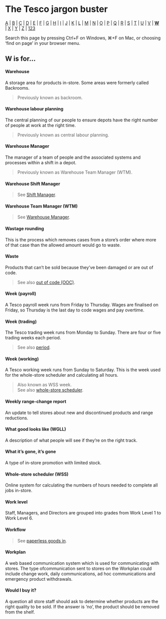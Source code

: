 # The Tesco jargon buster

[A](a.md) | [B](b.md) | [C](c.md) | [D](d.md) | [E](e.md) | [F](f.md) | [G](g.md) | [H](h.md) | [I](i.md) | [J](j.md) | [K](k.md) | [L](l.md) | [M](m.md) | [N](n.md) | [O](o.md) | [P](p.md) | [Q](q.md) | [R](r.md) | [S](s.md) | [T](t.md) | [U](u.md) | [V](v.md) | [**W**](w.md) | [X](x.md) | [Y](y.md) | [Z](z.md) | [123](123.md)

Search this page by pressing Ctrl+F on Windows, ⌘+F on Mac, or choosing ‘find on page’ in your browser menu.

## W is for…

#### Warehouse
A storage area for products in-store. Some areas were formerly called Backrooms.
> Previously known as backroom.

#### Warehouse labour planning
The central planning of our people to ensure depots have the right number of people at work at the right time.
> Previously known as central labour planning.

#### Warehouse Manager
The manager of a team of people and the associated systems and processes within a shift in a depot.
> Previously known as Warehouse Team Manager (WTM).

#### Warehouse Shift Manager
> See [Shift Manager](s.md#shift-manager).

#### Warehouse Team Manager (WTM)
> See [Warehouse Manager](#warehouse-manager).

#### Wastage rounding
This is the process which removes cases from a store’s order where more of that case than the allowed amount would go to waste.

#### Waste
Products that can’t be sold because they’ve been damaged or are out of code.
> See also [out of code (OOC)](o.md#out-of-code-ooc).

#### Week (payroll)
A Tesco payroll week runs from Friday to Thursday. Wages are finalised on Friday, so Thursday is the last day to code wages and pay overtime.

#### Week (trading)
The Tesco trading week runs from Monday to Sunday. There are four or five trading weeks each period.
> See also [period](p.md#period).

#### Week (working)
A Tesco working week runs from Sunday to Saturday. This is the week used for the whole-store scheduler and calculating all hours.
> Also known as WSS week.  
> See also [whole-store scheduler](#whole-store-scheduler-wss).

#### Weekly range-change report
An update to tell stores about new and discontinued products and range reductions.

#### What good looks like (WGLL)
A description of what people will see if they’re on the right track.

#### What it’s gone, it’s gone
A type of in-store promotion with limited stock.

#### Whole-store scheduler (WSS)
Online system for calculating the numbers of hours needed to complete all jobs in-store.

#### Work level
Staff, Managers, and Directors are grouped into grades from Work Level 1 to Work Level 6.

#### Workflow
> See [paperless goods in](p.md#paperless-goods-in).

#### Workplan
A web based communication system which is used for communicating with stores. The type ofcommunication sent to stores on the Workplan could include change work, daily communications, ad hoc communications and emergency product withdrawals.

#### Would I buy it?
A question all store staff should ask to determine whether products are the right quality to be sold. If the answer is ‘no’, the product should be removed from the shelf.

